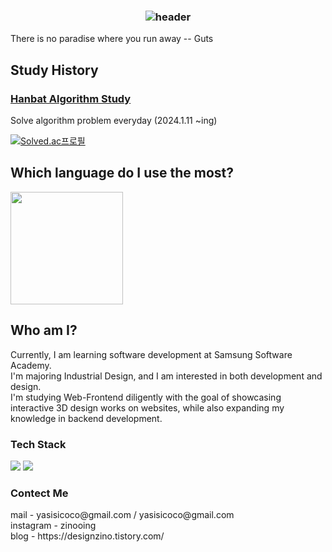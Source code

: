 <h3 align="center">

![header](https://capsule-render.vercel.app/api?type=waving&color=gradient&height=150&section=header&text=Hi!%20I'm%20[JinWoo]!&fontAlign=50&fontAlignY=50&fontSize=70&fontColor=ffffff)
</h3>

<!--## Jinwoo's Github Stats-->
There is no paradise where you run away -- Guts

<!-- <a href="https://github.com/yasisicoco"><img align="center" style="height:180px" src="https://github-readme-stats.vercel.app/api?username=yasisicoco&theme=flag-india&show_icons=true&hide=stars,prs&count_private=true"/> </a> 
<br/>-->


## Study History
### <a href="https://www.notion.so/Since-240201-f3079a5746b541b4a6a4beab22a8faa2?pvs=4">Hanbat Algorithm Study</a>
Solve algorithm problem everyday (2024.1.11 ~ing)

[![Solved.ac프로필](http://mazassumnida.wtf/api/v2/generate_badge?boj=yasisicoco)](https://solved.ac/yasisicoco)


## Which language do I use the most?

<a href="https://github.com/yasisicoco"><img align="center" style="height:180px" src="https://github-readme-stats.vercel.app/api/top-langs/?username=yasisicoco&layout=compact&theme=flag-india&hide_border=true" /></a> 


## Who am I?

Currently, I am learning software development at Samsung Software Academy. <br/>
I'm majoring Industrial Design, and I am interested in both development and design. <br/>
I'm studying Web-Frontend diligently with the goal of showcasing interactive 3D design works on websites, while also expanding my knowledge in backend development.
<br/>
<h3 align="left">Tech Stack</h3>
<div style="margin: ; text-align: left;" "text-align: left;">
  <img src="https://img.shields.io/badge/Python-3776AB?style=for-the-badge&logo=python&logoColor=white">
<!--   <img src="https://img.shields.io/badge/React-61DAFB?style=for-the-badge&logo=React&logoColor=white"> -->
<!--   <img src="https://img.shields.io/badge/Javascript-F7DF1E?style=for-the-badge&logo=Javascript&logoColor=white"> -->
  <img src="https://img.shields.io/badge/HTML5-E34F26?style=for-the-badge&logo=HTML5&logoColor=white">
<!--   <img src="https://img.shields.io/badge/StyledComponents-DB7093?style=for-the-badge&logo=StyledComponents&logoColor=white"> -->
<!--   <img src="https://img.shields.io/badge/Eslint-4B32C3?style=for-the-badge&logo=Eslint&logoColor=white"> -->
<!--   <img src="https://img.shields.io/badge/Prettier-F7B93E?style=for-the-badge&logo=Prettier&logoColor=white"> -->
 </div>


<h3 align="left">Contect Me</h3>
<p align="left">
mail - yasisicoco@gmail.com / yasisicoco@gmail.com <br/>
instagram - zinooing <br/>
blog - https://designzino.tistory.com/<br/>
<!-- <a href="https://hits.seeyoufarm.com"><img src="https://hits.seeyoufarm.com/api/count/incr/badge.svg?url=https%3A%2F%2Fgithub.com%2Fyasisicoco&count_bg=%2379C83D&title_bg=%23555555&icon=react.svg&icon_color=%2314E1D6&title=hits&edge_flat=false"/></a> -->
<!-- <a href="https://hits.seeyoufarm.com"><img src="https://hits.seeyoufarm.com/api/count/incr/badge.svg?url=https%3A%2F%2Fdesignzino.tistory.com&count_bg=%2379C83D&title_bg=%23555555&icon=svelte.svg&icon_color=%23E1142D&title=blog&edge_flat=false"/></a> -->
</p>








<!--
**yasisicoco/yasisicoco** is a ✨ _special_ ✨ repository because its `README.md` (this file) appears on your GitHub profile.

Here are some ideas to get you started:

- 🔭 I’m currently working on ...
- 🌱 I’m currently learning ...
- 👯 I’m looking to collaborate on ...
- 🤔 I’m looking for help with ...
- 💬 Ask me about ...
- 📫 How to reach me: ...
- 😄 Pronouns: ...
- ⚡ Fun fact: ...
-->
